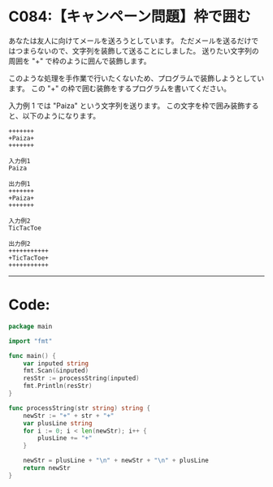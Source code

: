 # C084:【キャンペーン問題】枠で囲む

あなたは友人に向けてメールを送ろうとしています。
ただメールを送るだけではつまらないので、文字列を装飾して送ることにしました。
送りたい文字列の周囲を "+" で枠のように囲んで装飾します。

このような処理を手作業で行いたくないため、プログラムで装飾しようとしています。
この "+" の枠で囲む装飾をするプログラムを書いてください。

入力例 1 では "Paiza" という文字列を送ります。
この文字を枠で囲み装飾すると、以下のようになります。
```
+++++++
+Paiza+
+++++++
```
```
入力例1
Paiza

出力例1
+++++++
+Paiza+
+++++++
```

```
入力例2
TicTacToe

出力例2
+++++++++++
+TicTacToe+
+++++++++++
```

---

# Code:
```go
package main

import "fmt"

func main() {
	var inputed string
	fmt.Scan(&inputed)
	resStr := processString(inputed)
	fmt.Println(resStr)
}

func processString(str string) string {
	newStr := "+" + str + "+"
	var plusLine string
	for i := 0; i < len(newStr); i++ {
		plusLine += "+"
	}

	newStr = plusLine + "\n" + newStr + "\n" + plusLine
	return newStr
}
```